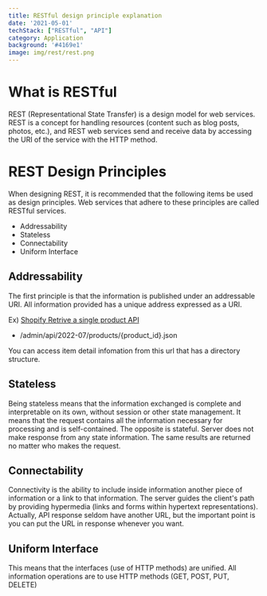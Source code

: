 ```yaml
---
title: RESTful design principle explanation
date: '2021-05-01'
techStack: ["RESTful", "API"]
category: Application
background: '#4169e1'
image: img/rest/rest.png
---
```


# What is RESTful

REST (Representational State Transfer) is a design model for web services.
REST is a concept for handling resources (content such as blog posts, photos, etc.), and REST web services send and receive data by accessing the URI of the service with the HTTP method.

# REST Design Principles

When designing REST, it is recommended that the following items be used as design principles.
Web services that adhere to these principles are called RESTful services.

-   Addressability
-   Stateless
-   Connectability
-   Uniform Interface

## Addressability

The first principle is that the information is published under an addressable URI.
All information provided has a unique address expressed as a URI.

Ex) [Shopify Retrive a single product API](https://shopify.dev/api/admin-rest/2022-07/resources/product#get-products-product-id)

-   /admin/api/2022-07/products/{product_id}.json

You can access item detail infomation from this url that has a directory structure.

## Stateless

Being stateless means that the information exchanged is complete and interpretable on its own, without session or other state management.
It means that the request contains all the information necessary for processing and is self-contained.
The opposite is stateful.
Server does not make response from any state information.
The same results are returned no matter who makes the request.

## Connectability

Connectivity is the ability to include inside information another piece of information or a link to that information.
The server guides the client's path by providing hypermedia (links and forms within hypertext representations).
Actually, API response seldom have another URL, but the important point is you can put the URL in response whenever you want.

## Uniform Interface

This means that the interfaces (use of HTTP methods) are unified. All information operations are to use HTTP methods (GET, POST, PUT, DELETE)
